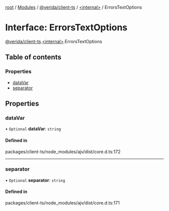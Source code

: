 [root](../README.md) / [Modules](../modules.md) / [@verida/client-ts](../modules/verida_client_ts.md) / [<internal\>](../modules/verida_client_ts._internal_.md) / ErrorsTextOptions

# Interface: ErrorsTextOptions

[@verida/client-ts](../modules/verida_client_ts.md).[<internal\>](../modules/verida_client_ts._internal_.md).ErrorsTextOptions

## Table of contents

### Properties

- [dataVar](verida_client_ts._internal_.ErrorsTextOptions.md#datavar)
- [separator](verida_client_ts._internal_.ErrorsTextOptions.md#separator)

## Properties

### dataVar

• `Optional` **dataVar**: `string`

#### Defined in

packages/client-ts/node_modules/ajv/dist/core.d.ts:172

___

### separator

• `Optional` **separator**: `string`

#### Defined in

packages/client-ts/node_modules/ajv/dist/core.d.ts:171
